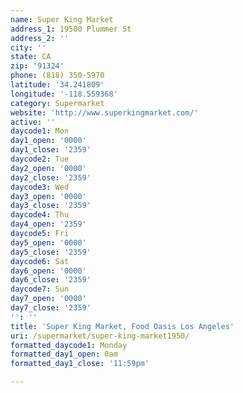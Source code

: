 ```yaml
---
name: Super King Market
address_1: 19500 Plummer St
address_2: ''
city: ''
state: CA
zip: '91324'
phone: (818) 350-5970
latitude: '34.241809'
longitude: '-118.559368'
category: Supermarket
website: 'http://www.superkingmarket.com/'
active: ''
daycode1: Mon
day1_open: '0000'
day1_close: '2359'
daycode2: Tue
day2_open: '0000'
day2_close: '2359'
daycode3: Wed
day3_open: '0000'
day3_close: '2359'
daycode4: Thu
day4_open: '2359'
daycode5: Fri
day5_open: '0000'
day5_close: '2359'
daycode6: Sat
day6_open: '0000'
day6_close: '2359'
daycode7: Sun
day7_open: '0000'
day7_close: '2359'
'': ''
title: 'Super King Market, Food Oasis Los Angeles'
uri: /supermarket/super-king-market1950/
formatted_daycode1: Monday
formatted_day1_open: 0am
formatted_day1_close: '11:59pm'

---
```

